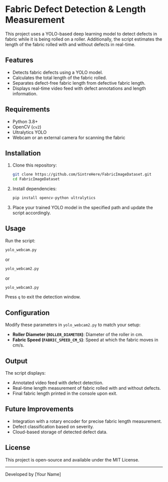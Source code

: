 # Fabric Defect Detection & Length Measurement

This project uses a YOLO-based deep learning model to detect defects in fabric while it is being rolled on a roller. Additionally, the script estimates the length of the fabric rolled with and without defects in real-time.

## Features

- Detects fabric defects using a YOLO model.
- Calculates the total length of the fabric rolled.
- Separates defect-free fabric length from defective fabric length.
- Displays real-time video feed with defect annotations and length information.

## Requirements

- Python 3.8+
- OpenCV (`cv2`)
- Ultralytics YOLO
- Webcam or an external camera for scanning the fabric

## Installation

1. Clone this repository:
   ```sh
   git clone https://github.com/SintreHere/FabricImageDataset.git
   cd FabricImageDataset
   ```
2. Install dependencies:
   ```sh
   pip install opencv-python ultralytics
   ```
3. Place your trained YOLO model in the specified path and update the script accordingly.

## Usage

Run the script:

```sh
yolo_webcam.py
```
or 

```sh
yolo_webcam2.py
```
or

```sh
yolo_webcam3.py
```

Press `q` to exit the detection window.

## Configuration

Modify these parameters in `yolo_webcam2.py` to match your setup:

- **Roller Diameter (****`ROLLER_DIAMETER`****)**: Diameter of the roller in cm.
- **Fabric Speed (****`FABRIC_SPEED_CM_S`****)**: Speed at which the fabric moves in cm/s.

## Output

The script displays:

- Annotated video feed with defect detection.
- Real-time length measurement of fabric rolled with and without defects.
- Final fabric length printed in the console upon exit.

## Future Improvements

- Integration with a rotary encoder for precise fabric length measurement.
- Defect classification based on severity.
- Cloud-based storage of detected defect data.

## License

This project is open-source and available under the MIT License.

---

Developed by [Your Name]



